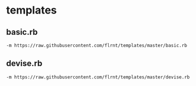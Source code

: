 # templates
## basic.rb
`-m https://raw.githubusercontent.com/flrnt/templates/master/basic.rb`
## devise.rb
`-m https://raw.githubusercontent.com/flrnt/templates/master/devise.rb`
